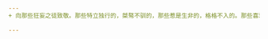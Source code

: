 ```yaml
---
+ 向那些狂妄之徒致敬。那些特立独行的，桀骜不驯的，那些惹是生非的，格格不入的。那些喜欢另辟蹊径，决不墨守成规，从不安于现状的家伙。你可以赞美他们，引述他们，反对他们，质疑他们，颂扬或是诋毁他们，却唯独不能忽视他们，因为他们改变了事务。他们发明，想象，治愈，他们探索，创造，启迪，他们推动人类进步。他们或有不得不疯狂的理由，你能于白纸之上看到美妙的画作么？你能于寂静之中听到动人的乐声么？你能于星空之中想到神奇的太空轮么？我们为这些家伙制造良机。别人看到的或为疯子，我们看到的确实天才。因为只有那些疯狂到以为自己能够改变世界的人，才能真正地改变世界

--- 
```

